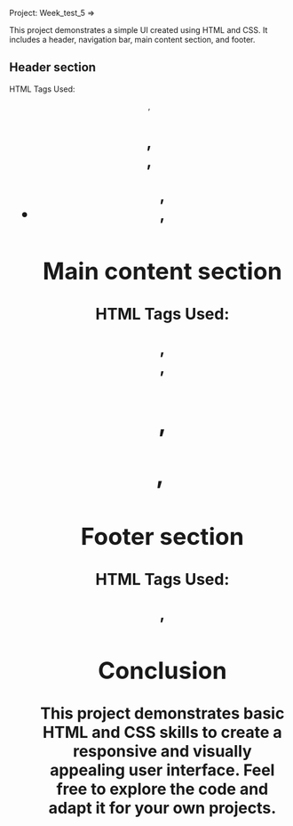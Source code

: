 Project: Week_test_5 =>

This project demonstrates a simple UI created using HTML and CSS. It includes a header, navigation bar, main content section, and footer.

## Header section
HTML Tags Used: <header>, <h1>, <nav>, <ul>, <li>, <a>


## Main content section
HTML Tags Used: <section>, <article>, <h2>, <p>, <img>

## Footer section
HTML Tags Used: <footer>, <p>



## Conclusion

This project demonstrates basic HTML and CSS skills to create a responsive and visually appealing user interface. Feel free to explore the code and adapt it for your own projects.








